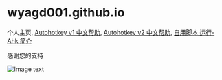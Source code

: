 ﻿# wyagd001.github.io
个人主页, [Autohotkey v1 中文帮助](https://wyagd001.github.io/zh-cn/index.html),   [Autohotkey v2 中文帮助](https://wyagd001.github.io/v2/index.html),   [自用脚本 运行-Ahk 简介](https://wyagd001.github.io/Run-Ahk/index.md)

感谢您的支持

<!--![Image text](https://raw.githubusercontent.com/wyagd001/wyagd001.github.io/master/img/zfb.png) -->

![Image text](https://autohotkey.com/assets/images/ahk-logo-no-text241x78-180.png)